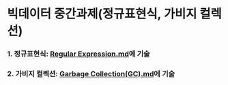 # 빅데이터 중간과제(정규표현식, 가비지 컬렉션)
### 1. 정규표현식: [Regular Expression.md](https://github.com/Evon99/BigData-Midterm-Assignment/blob/main/Regular%20Expression.md)에 기술
### 2. 가비지 컬렉션: [Garbage Collection(GC).md](https://github.com/Evon99/BigData-Midterm-Assignment/blob/main/Garbage%20Collection(GC).md)에 기술